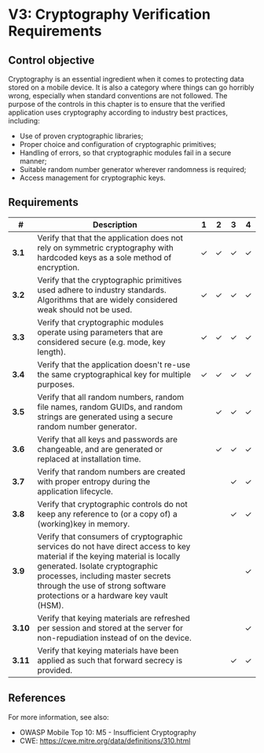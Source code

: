 # V3: Cryptography Verification Requirements

## Control objective

Cryptography is an essential ingredient when it comes to protecting data stored on a mobile device. It is also a category where things can go horribly wrong, especially when standard conventions are not followed. The purpose of the controls in this chapter is to ensure that the verified application uses cryptography according to industry best practices, including:

- Use of proven cryptographic libraries;
- Proper choice and configuration of cryptographic primitives;
- Handling of errors, so that cryptographic modules fail in a secure manner;
- Suitable random number generator wherever randomness is required;
- Access management for cryptographic keys.

## Requirements

| # | Description | 1 | 2 | 3 | 4 |
| --- | --- | --- | --- | --- | --- |
| **3.1** | Verify that that the application does not rely on symmetric cryptography with hardcoded keys as a sole method of encryption.| ✓ | ✓ | ✓ | ✓ |
| **3.2** | Verify that the cryptographic primitives used adhere to industry standards. Algorithms that are widely considered weak should not be used.| ✓ | ✓ | ✓ | ✓ |
| **3.3** | Verify that cryptographic modules operate using parameters that are considered secure (e.g. mode, key length). | ✓ | ✓| ✓ | ✓ |
| **3.4** | Verify that the application doesn't re-use the same cryptographical key for multiple purposes. | ✓ | ✓ | ✓ | ✓ |
| **3.5** | Verify that all random numbers, random file names, random GUIDs, and random strings are generated using a secure random number generator. |   | ✓ | ✓ | ✓ |
| **3.6** | Verify that all keys and passwords are changeable, and are generated or replaced at installation time. |   | ✓ | ✓ | ✓ |
| **3.7** | Verify that random numbers are created with proper entropy during the application lifecycle. |   |   | ✓ | ✓ |
| **3.8** | Verify that cryptographic controls do not keep any reference to (or a copy of) a (working)key in memory. |   |   | ✓ | ✓ |
| **3.9** | Verify that consumers of cryptographic services do not have direct access to key material if the keying material is locally generated. Isolate cryptographic processes, including master secrets through the use of strong software protections or a hardware key vault (HSM).  |   |   |   | ✓ |
| **3.10** | Verify that keying materials are refreshed per session and stored at the server for non-repudiation instead of on the device. |   |   |   | ✓ |
| **3.11** | Verify that keying materials have been applied as such that forward secrecy is provided.|   |   | ✓ | ✓ |

## References

For more information, see also:

- OWASP Mobile Top 10: M5 - Insufficient Cryptography
- CWE: https://cwe.mitre.org/data/definitions/310.html
